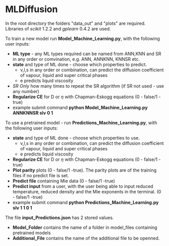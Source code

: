 # MLDiffusion
In the root directory the folders "data_out" and "plots" are required.
Libraries of _scikit_ 1.2.2 and _gplearn_ 0.4.2 are used.

To train a new model run **Model_Machine_Learning.py**, with the following user inputs:
- **ML type** - any ML types required can be named from ANN,KNN and SR in any order or comvination, e.g. ANN, ANNKNN, KNNSR etc.
- **state** and type of ML done - choose which properties to predict.
  - v,l,s in any order or combination, can predict the diffusion coefficient of vapour, liquid and super critical phases
  - e predicts liquid viscosity
- *SR Only* how many times to repeat the SR algorithm (if SR not used - use any number)
- **Regularize CE** for D or $\eta$ with Chapman-Eskogg equations (0 - false/1 -true)
- example submit command **python Model_Machine_Learning.py ANNKNNSR slv 0 1**

To use a pretrained model - run **Predictions_Machine_Learning.py**, with the following user inputs:
- **state** and type of ML done - choose which properties to use.
  - v,l,s in any order or combination, can predict the diffusion coefficient of vapour, liquid and super critical phases
  - e predicts liquid viscosity
- **Regularize CE** for D or $\eta$ with Chapman-Eskogg equations (0 - false/1 -true)
- **Plot parity** plots (0 - false/1 -true). The parity plots are of the training files if no predict file is set.
- **Predict file** containing Mie data (0 - false/1 -true)
- **Predict input** from a user, with the user being able to input reduced temperature, reduced density and the Mie exponents in the terminal. (0 - false/1 -true)
- example submit command **python Predictions_Machine_Learning.py slv 1 1 0 1**

The file **input_Predictions.json** has 2 stored values.
- **Model_Folder** contains the name of a folder in model_files containing pretrained models
- **Additional_File** contains the name of the additional file to be openned.
